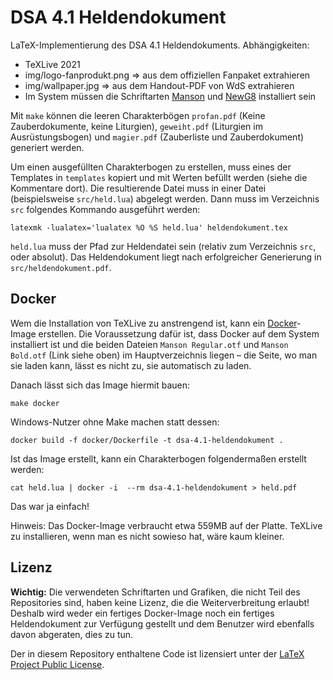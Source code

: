 # DSA 4.1 Heldendokument

LaTeX-Implementierung des DSA 4.1 Heldendokuments.
Abhängigkeiten:

 * TeXLive 2021
 * img/logo-fanprodukt.png => aus dem offiziellen Fanpaket extrahieren
 * img/wallpaper.jpg => aus dem Handout-PDF von WdS extrahieren
 * Im System müssen die Schriftarten [Manson](https://fontsgeek.com/manson-font) und [NewG8](https://github.com/probonopd/font-newg8/releases/tag/continuous) installiert sein

Mit `make` können die leeren Charakterbögen `profan.pdf` (Keine Zauberdokumente, keine Liturgien), `geweiht.pdf` (Liturgien im Ausrüstungsbogen) und `magier.pdf` (Zauberliste und Zauberdokument) generiert werden.

Um einen ausgefüllten Charakterbogen zu erstellen, muss eines der Templates in `templates` kopiert und mit Werten befüllt werden (siehe die Kommentare dort).
Die resultierende Datei muss in einer Datei (beispielsweise `src/held.lua`) abgelegt werden.
Dann muss im Verzeichnis `src` folgendes Kommando ausgeführt werden:

    latexmk -lualatex='lualatex %O %S held.lua' heldendokument.tex

`held.lua` muss der Pfad zur Heldendatei sein (relativ zum Verzeichnis `src`, oder absolut).
Das Heldendokument liegt nach erfolgreicher Generierung in `src/heldendokument.pdf`.

## Docker

Wem die Installation von TeXLive zu anstrengend ist, kann ein [Docker](https://www.docker.com)-Image erstellen.
Die Voraussetzung dafür ist, dass Docker auf dem System installiert ist und die beiden Dateien `Manson Regular.otf` und `Manson Bold.otf` (Link siehe oben) im Hauptverzeichnis liegen – die Seite, wo man sie laden kann, lässt es nicht zu, sie automatisch zu laden.

Danach lässt sich das Image hiermit bauen:

    make docker

Windows-Nutzer ohne Make machen statt dessen:

    docker build -f docker/Dockerfile -t dsa-4.1-heldendokument .

Ist das Image erstellt, kann ein Charakterbogen folgendermaßen erstellt werden:

    cat held.lua | docker -i  --rm dsa-4.1-heldendokument > held.pdf

Das war ja einfach!

Hinweis: Das Docker-Image verbraucht etwa 559MB auf der Platte. TeXLive zu installieren, wenn man es nicht sowieso hat, wäre kaum kleiner.

## Lizenz

**Wichtig:** Die verwendeten Schriftarten und Grafiken, die nicht Teil des Repositories sind, haben keine Lizenz, die die Weiterverbreitung erlaubt!
Deshalb wird weder ein fertiges Docker-Image noch ein fertiges Heldendokument zur Verfügung gestellt und dem Benutzer wird ebenfalls davon abgeraten, dies zu tun.

Der in diesem Repository enthaltene Code ist lizensiert unter der [LaTeX Project Public License](https://www.latex-project.org/lppl/).
